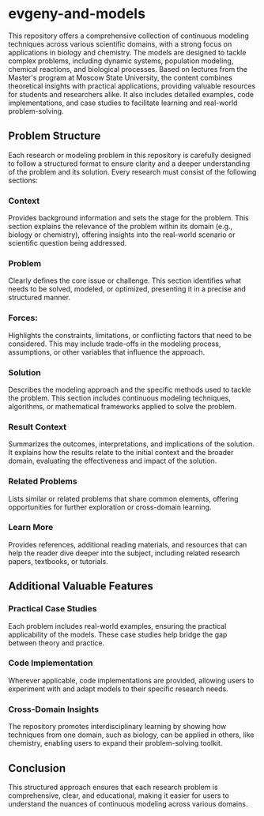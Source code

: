 # evgeny-and-models
This repository offers a comprehensive collection of continuous modeling techniques across various scientific domains, with a strong focus on applications in biology and chemistry. The models are designed to tackle complex problems, including dynamic systems, population modeling, chemical reactions, and biological processes. Based on lectures from the Master's program at Moscow State University, the content combines theoretical insights with practical applications, providing valuable resources for students and researchers alike. It also includes detailed examples, code implementations, and case studies to facilitate learning and real-world problem-solving.

## Problem Structure
Each research or modeling problem in this repository is carefully designed to follow a structured format to ensure clarity and a deeper understanding of the problem and its solution. Every research must consist of the following sections:

### Context
Provides background information and sets the stage for the problem. This section explains the relevance of the problem within its domain (e.g., biology or chemistry), offering insights into the real-world scenario or scientific question being addressed.

### Problem
Clearly defines the core issue or challenge. This section identifies what needs to be solved, modeled, or optimized, presenting it in a precise and structured manner.

### Forces: 
Highlights the constraints, limitations, or conflicting factors that need to be considered. This may include trade-offs in the modeling process, assumptions, or other variables that influence the approach.

### Solution
Describes the modeling approach and the specific methods used to tackle the problem. This section includes continuous modeling techniques, algorithms, or mathematical frameworks applied to solve the problem.

### Result Context
Summarizes the outcomes, interpretations, and implications of the solution. It explains how the results relate to the initial context and the broader domain, evaluating the effectiveness and impact of the solution.

### Related Problems
Lists similar or related problems that share common elements, offering opportunities for further exploration or cross-domain learning.

### Learn More
Provides references, additional reading materials, and resources that can help the reader dive deeper into the subject, including related research papers, textbooks, or tutorials.

## Additional Valuable Features

### Practical Case Studies
Each problem includes real-world examples, ensuring the practical applicability of the models. These case studies help bridge the gap between theory and practice.

### Code Implementation
Wherever applicable, code implementations are provided, allowing users to experiment with and adapt models to their specific research needs.

### Cross-Domain Insights
The repository promotes interdisciplinary learning by showing how techniques from one domain, such as biology, can be applied in others, like chemistry, enabling users to expand their problem-solving toolkit.

## Conclusion
This structured approach ensures that each research problem is comprehensive, clear, and educational, making it easier for users to understand the nuances of continuous modeling across various domains.

